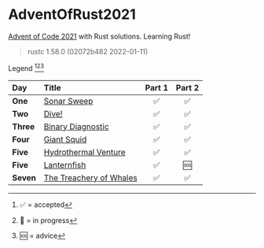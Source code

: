 # AdventOfRust2021
[Advent of Code 2021](https://adventofcode.com/2021/) with Rust solutions. Learning Rust!

> rustc 1.58.0 (02072b482 2022-01-11)

Legend [^1][^2][^3]

[^1]: ✅ = accepted
[^2]: 💬 = in progress
[^3]: 🆘 = advice

| Day | Title | Part 1 | Part 2 |
| :- | :- | :-: | :-: |
| **One** | [Sonar Sweep](https://adventofcode.com/2021/day/1) | ✅ | ✅ | 
| **Two** | [Dive!](https://adventofcode.com/2021/day/2) | ✅ | ✅ | 
| **Three** | [Binary Diagnostic](https://adventofcode.com/2021/day/3) | ✅ | ✅ | 
| **Four** | [Giant Squid](https://adventofcode.com/2021/day/4) | ✅ | ✅ | 
| **Five** | [Hydrothermal Venture](https://adventofcode.com/2021/day/5) | ✅ | ✅ |
| **Five** | [Lanternfish](https://adventofcode.com/2021/day/6) | ✅ | 🆘 |
| **Seven** | [The Treachery of Whales](https://adventofcode.com/2021/day/7) | ✅ | ✅ | 